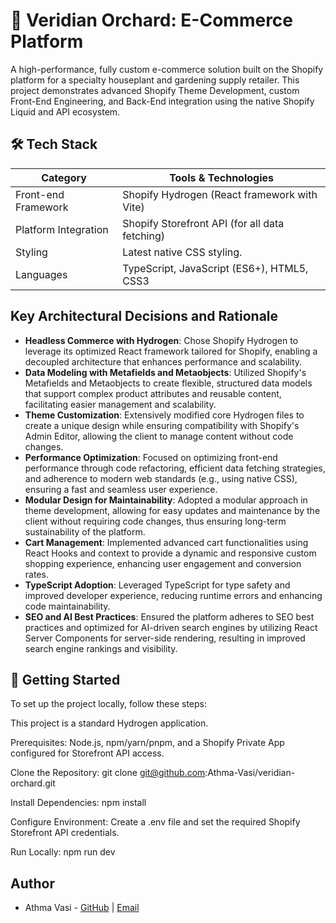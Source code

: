 # 🌿 Veridian Orchard: E-Commerce Platform

A high-performance, fully custom e-commerce solution built on the Shopify platform for a specialty houseplant and gardening supply retailer. This project demonstrates advanced Shopify Theme Development, custom Front-End Engineering, and Back-End integration using the native Shopify Liquid and API ecosystem.

## 🛠️ Tech Stack

| Category             | Tools & Technologies                           |
| -------------------- | ---------------------------------------------- |
| Front-end Framework  | Shopify Hydrogen (React framework with Vite)   |
| Platform Integration | Shopify Storefront API (for all data fetching) |
| Styling              | Latest native CSS styling.                     |
| Languages            | TypeScript, JavaScript (ES6+), HTML5, CSS3     |

## Key Architectural Decisions and Rationale

- **Headless Commerce with Hydrogen**: Chose Shopify Hydrogen to leverage its optimized React framework tailored for Shopify, enabling a decoupled architecture that enhances performance and scalability.
- **Data Modeling with Metafields and Metaobjects**: Utilized Shopify's Metafields and Metaobjects to create flexible, structured data models that support complex product attributes and reusable content, facilitating easier management and scalability.
- **Theme Customization**: Extensively modified core Hydrogen files to create a unique design while ensuring compatibility with Shopify's Admin Editor, allowing the client to manage content without code changes.
- **Performance Optimization**: Focused on optimizing front-end performance through code refactoring, efficient data fetching strategies, and adherence to modern web standards (e.g., using native CSS), ensuring a fast and seamless user experience.
- **Modular Design for Maintainability**: Adopted a modular approach in theme development, allowing for easy updates and maintenance by the client without requiring code changes, thus ensuring long-term sustainability of the platform.
- **Cart Management**: Implemented advanced cart functionalities using React Hooks and context to provide a dynamic and responsive custom shopping experience, enhancing user engagement and conversion rates.
- **TypeScript Adoption**: Leveraged TypeScript for type safety and improved developer experience, reducing runtime errors and enhancing code maintainability.
- **SEO and AI Best Practices**: Ensured the platform adheres to SEO best practices and optimized for AI-driven search engines by utilizing React Server Components for server-side rendering, resulting in improved search engine rankings and visibility.

## 🚀 Getting Started

To set up the project locally, follow these steps:

This project is a standard Hydrogen application.

Prerequisites: Node.js, npm/yarn/pnpm, and a Shopify Private App configured for Storefront API access.

Clone the Repository: git clone git@github.com:Athma-Vasi/veridian-orchard.git

Install Dependencies: npm install

Configure Environment: Create a .env file and set the required Shopify Storefront API credentials.

Run Locally: npm run dev

## Author

- Athma Vasi - [GitHub](https://github.com/Athma-Vasi) | [Email](mailto:athma.vasi@protonmail.com)
